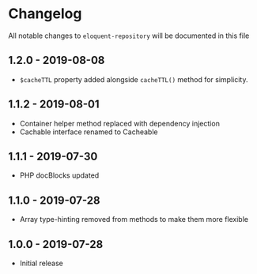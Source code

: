 # Changelog

All notable changes to `eloquent-repository` will be documented in this file

## 1.2.0 - 2019-08-08

- `$cacheTTL` property added alongside `cacheTTL()` method for simplicity.

## 1.1.2 - 2019-08-01

- Container helper method replaced with dependency injection
- Cachable interface renamed to Cacheable

## 1.1.1 - 2019-07-30

- PHP docBlocks updated

## 1.1.0 - 2019-07-28

- Array type-hinting removed from methods to make them more flexible

## 1.0.0 - 2019-07-28

- Initial release
